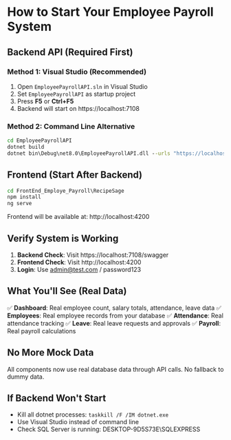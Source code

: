# How to Start Your Employee Payroll System

## Backend API (Required First)

### Method 1: Visual Studio (Recommended)
1. Open `EmployeePayrollAPI.sln` in Visual Studio
2. Set `EmployeePayrollAPI` as startup project
3. Press **F5** or **Ctrl+F5**
4. Backend will start on https://localhost:7108

### Method 2: Command Line Alternative
```cmd
cd EmployeePayrollAPI
dotnet build
dotnet bin\Debug\net8.0\EmployeePayrollAPI.dll --urls "https://localhost:7108"
```

## Frontend (Start After Backend)

```cmd
cd FrontEnd_Employe_Payroll\RecipeSage
npm install
ng serve
```

Frontend will be available at: http://localhost:4200

## Verify System is Working

1. **Backend Check**: Visit https://localhost:7108/swagger
2. **Frontend Check**: Visit http://localhost:4200
3. **Login**: Use admin@test.com / password123

## What You'll See (Real Data)

✅ **Dashboard**: Real employee count, salary totals, attendance, leave data
✅ **Employees**: Real employee records from your database
✅ **Attendance**: Real attendance tracking
✅ **Leave**: Real leave requests and approvals
✅ **Payroll**: Real payroll calculations

## No More Mock Data
All components now use real database data through API calls. No fallback to dummy data.

## If Backend Won't Start
- Kill all dotnet processes: `taskkill /F /IM dotnet.exe`
- Use Visual Studio instead of command line
- Check SQL Server is running: DESKTOP-9D5S73E\SQLEXPRESS
